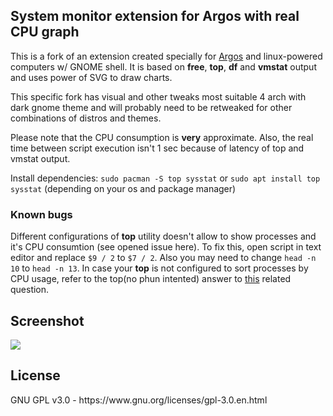 <h2>System monitor extension for Argos with real CPU graph</h2>

This is a fork of an extension created specially for [Argos](https://github.com/p-e-w/argos) and linux-powered computers w/ GNOME shell.
It is based on **free**, **top**, **df** and **vmstat** output and uses power of SVG to draw charts.

This specific fork has visual and other tweaks most suitable 4 arch with dark gnome theme and will probably need to be retweaked for other combinations of distros and themes.

Please note that the CPU consumption is **very** approximate. Also, the real time between script execution isn't 1 sec because of latency of top and vmstat output.

Install dependencies: `sudo pacman -S top sysstat` or `sudo apt install top sysstat`
(depending on your os and package manager)

<h3>Known bugs</h3>

Different configurations of **top** utility doesn't allow to show processes and it's CPU consumtion (see opened issue here).
To fix this, open script in text editor and replace `$9 / 2` to `$7 / 2`. Also you may need to change `head -n 10` to `head -n 13`.
In case your **top** is not configured to sort processes by CPU usage, refer to the top(no phun intented) answer to [this](https://unix.stackexchange.com/questions/158584/change-tops-sorting-back-to-cpu) related question.

<h2>Screenshot</h2>

![](https://lut.im/Ehimc1iQn6/GAWEv4Euy3exhLiI)

<h2>License</h2>
GNU GPL v3.0 - https://www.gnu.org/licenses/gpl-3.0.en.html
